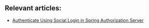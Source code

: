 ## Relevant articles:

- [Authenticate Using Social Login in Spring Authorization Server](https://www.baeldung.com/spring-authorization-server-social-login-authentication)
